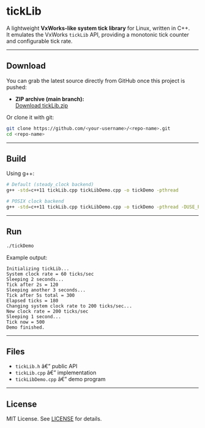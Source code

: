 # tickLib

A lightweight **VxWorks-like system tick library** for Linux, written in C++.  
It emulates the VxWorks `tickLib` API, providing a monotonic tick counter and configurable tick rate.

---

## Download

You can grab the latest source directly from GitHub once this project is pushed:

- **ZIP archive (main branch):**  
  [Download tickLib.zip](https://github.com/<your-username>/<repo-name>/archive/refs/heads/main.zip)

Or clone it with git:

```bash
git clone https://github.com/<your-username>/<repo-name>.git
cd <repo-name>
```

---

## Build

Using g++:

```bash
# Default (steady_clock backend)
g++ -std=c++11 tickLib.cpp tickLibDemo.cpp -o tickDemo -pthread

# POSIX clock backend
g++ -std=c++11 tickLib.cpp tickLibDemo.cpp -o tickDemo -pthread -DUSE_POSIX_CLOCK
```

---

## Run

```bash
./tickDemo
```

Example output:

```
Initializing tickLib...
System clock rate = 60 ticks/sec
Sleeping 2 seconds...
Tick after 2s = 120
Sleeping another 3 seconds...
Tick after 5s total = 300
Elapsed ticks = 180
Changing system clock rate to 200 ticks/sec...
New clock rate = 200 ticks/sec
Sleeping 1 second...
Tick now = 500
Demo finished.
```

---

## Files

- `tickLib.h` â€” public API
- `tickLib.cpp` â€” implementation
- `tickLibDemo.cpp` â€” demo program

---

## License

MIT License. See [LICENSE](LICENSE) for details.
